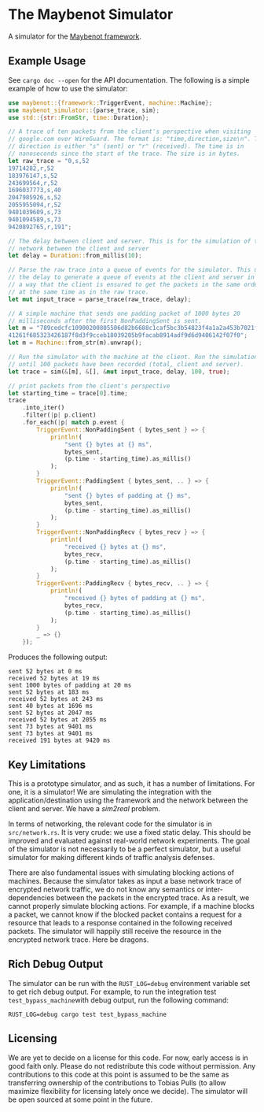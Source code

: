 # The Maybenot Simulator

A simulator for the [Maybenot
framework](https://github.com/maybenot-io/maybenot/).

## Example Usage
See `cargo doc --open` for the API documentation. The following is a simple
example of how to use the simulator:

```rust
use maybenot::{framework::TriggerEvent, machine::Machine};
use maybenot_simulator::{parse_trace, sim};
use std::{str::FromStr, time::Duration};

// A trace of ten packets from the client's perspective when visiting
// google.com over WireGuard. The format is: "time,direction,size\n". The
// direction is either "s" (sent) or "r" (received). The time is in
// nanoseconds since the start of the trace. The size is in bytes.
let raw_trace = "0,s,52
19714282,r,52
183976147,s,52
243699564,r,52
1696037773,s,40
2047985926,s,52
2055955094,r,52
9401039609,s,73
9401094589,s,73
9420892765,r,191";

// The delay between client and server. This is for the simulation of the
// network between the client and server
let delay = Duration::from_millis(10);

// Parse the raw trace into a queue of events for the simulator. This uses
// the delay to generate a queue of events at the client and server in such
// a way that the client is ensured to get the packets in the same order and
// at the same time as in the raw trace.
let mut input_trace = parse_trace(raw_trace, delay);

// A simple machine that sends one padding packet of 1000 bytes 20
// milliseconds after the first NonPaddingSent is sent.
let m = "789cedcfc10900200805506d82b6688c1caf5bc3b54823f4a1a2a453b7021ff8ff49\
41261f685323426187f8d3f9cceb18039205b9facab8914adf9d6d9406142f07f0";
let m = Machine::from_str(m).unwrap();

// Run the simulator with the machine at the client. Run the simulation up
// until 100 packets have been recorded (total, client and server).
let trace = sim(&[m], &[], &mut input_trace, delay, 100, true);

// print packets from the client's perspective
let starting_time = trace[0].time;
trace
    .into_iter()
    .filter(|p| p.client)
    .for_each(|p| match p.event {
        TriggerEvent::NonPaddingSent { bytes_sent } => {
            println!(
                "sent {} bytes at {} ms",
                bytes_sent,
                (p.time - starting_time).as_millis()
            );
        }
        TriggerEvent::PaddingSent { bytes_sent, .. } => {
            println!(
                "sent {} bytes of padding at {} ms",
                bytes_sent,
                (p.time - starting_time).as_millis()
            );
        }
        TriggerEvent::NonPaddingRecv { bytes_recv } => {
            println!(
                "received {} bytes at {} ms",
                bytes_recv,
                (p.time - starting_time).as_millis()
            );
        }
        TriggerEvent::PaddingRecv { bytes_recv, .. } => {
            println!(
                "received {} bytes of padding at {} ms",
                bytes_recv,
                (p.time - starting_time).as_millis()
            );
        }
        _ => {}
    });
```

Produces the following output:

```
sent 52 bytes at 0 ms
received 52 bytes at 19 ms
sent 1000 bytes of padding at 20 ms
sent 52 bytes at 183 ms
received 52 bytes at 243 ms
sent 40 bytes at 1696 ms
sent 52 bytes at 2047 ms
received 52 bytes at 2055 ms
sent 73 bytes at 9401 ms
sent 73 bytes at 9401 ms
received 191 bytes at 9420 ms
```

## Key Limitations
This is a prototype simulator, and as such, it has a number of limitations. For
one, it is a simulator! We are simulating the integration with the
application/destination using the framework and the network between the client
and server. We have a *sim2real* problem.

In terms of networking, the relevant code for the simulator is in
`src/network.rs`. It is very crude: we use a fixed static delay. This should be
improved and evaluated against real-world network experiments. The goal of the
simulator is not necessarily to be a perfect simulator, but a useful simulator
for making different kinds of traffic analysis defenses.

There are also fundamental issues with simulating blocking actions of machines.
Because the simulator takes as input a base network trace of encrypted network
traffic, we do not know any semantics or inter-dependencies between the packets
in the encrypted trace. As a result, we cannot properly simulate blocking
actions. For example, if a machine blocks a packet, we cannot know if the
blocked packet contains a request for a resource that leads to a response
contained in the following received packets. The simulator will happily still
receive the resource in the encrypted network trace. Here be dragons.

## Rich Debug Output
The simulator can be run with the `RUST_LOG=debug` environment variable set to
get rich debug output. For example, to run the integration test
`test_bypass_machine`with debug output, run the following command:

```
RUST_LOG=debug cargo test test_bypass_machine
```

## Licensing
We are yet to decide on a license for this code. For now, early access is in
good faith only. Please do not redistribute this code without permission. Any
contributions to this code at this point is assumed to be the same as
transferring ownership of the contributions to Tobias Pulls (to allow maximize
flexibility for licensing lately once we decide). The simulator will be open
sourced at some point in the future.
